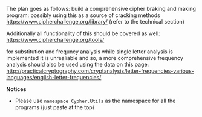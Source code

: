 The plan goes as follows:
build a comprehensive cipher braking and making program:
possibly using this as a source of cracking methods
https://www.cipherchallenge.org/library/ (refer to the technical section)

Additionally all functionality of this should be covered as well:
https://www.cipherchallenge.org/tools/

for substitution and frequncy analysis while single letter analysis is implemented it is unrealiable and so, a more comprehensive frequency analysis should also be used using the data on this page:
http://practicalcryptography.com/cryptanalysis/letter-frequencies-various-languages/english-letter-frequencies/

**Notices**
* Please use ```namespace Cypher.Utils``` as the namespace for all the programs (just paste at the top)
